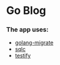 # Go Blog 

### The app uses:
- [golang-migrate](https://github.com/golang-migrate/migrate)
- [sqlc](https://github.com/kyleconroy/sqlc)
- [testify](https://github.com/stretchr/testify)
